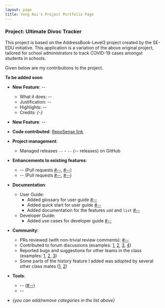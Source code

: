 ```yaml
---
layout: page
title: Yong Rui's Project Portfolio Page
---
```


### Project: Ultimate Divoc Tracker

This project is based on the AddressBook-Level3 project created by the SE-EDU initiative. This application is a variation of the above original project, tailored for school administrators to track COVID-19 cases amongst students in schools.

Given below are my contributions to the project.

**To be added soon**
* **New Feature**: --
  * What it does: --
  * Justification: --
  * Highlights: --
  * Credits: *{-}*

* **New Feature**: --

* **Code contributed**: [RepoSense link]()

* **Project management**:
  * Managed releases `--` - `--` (-- releases) on GitHub

* **Enhancements to existing features**:
  * -- (Pull requests [\#--](), [\#--]())
  * -- (Pull requests [\#--](), [\#--]())

* **Documentation**:
  * User Guide:
    * Added glossary for user guide [\#--]()
    * Added quick start for user guide [\#--]()
    * Added documentation for the features `add` and `list` [\#--]()
  * Developer Guide:
    * Added use cases for developer guide [\#--]()

* **Community**:
  * PRs reviewed (with non-trivial review comments): [\#--]()
  * Contributed to forum discussions (examples: [1](), [2](), [3](), [4]())
  * Reported bugs and suggestions for other teams in the class (examples: [1](), [2](), [3]())
  * Some parts of the history feature I added was adopted by several other class mates ([1](), [2]())

* **Tools**:
  * -- ([\#--]())
  * --

* _{you can add/remove categories in the list above}_
